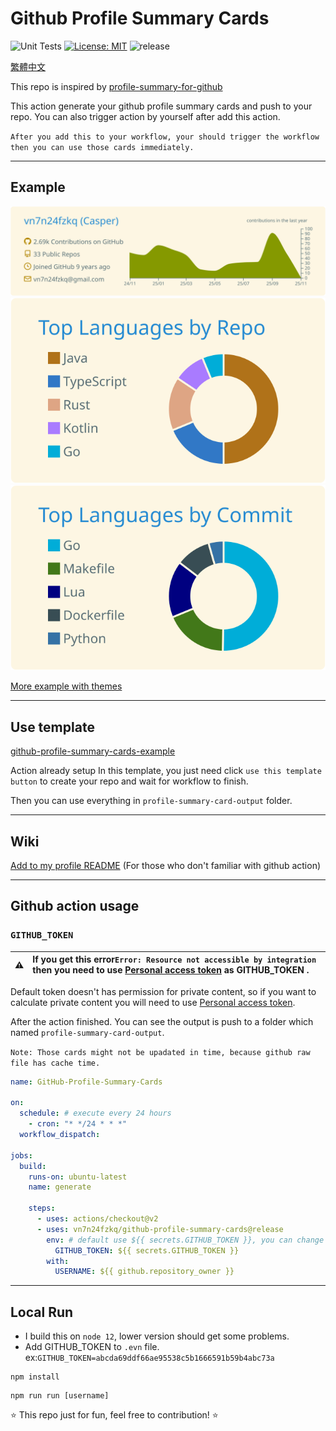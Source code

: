 # Github Profile Summary Cards

![Unit Tests](https://github.com/vn7n24fzkq/github-profile-summary-cards/workflows/Unit%20Tests/badge.svg)
[![License: MIT](https://img.shields.io/badge/License-MIT-yellow.svg)](https://github.com/vn7n24fzkq/github-profile-summary-cards/blob/master/LICENSE)
![release](https://img.shields.io/github/v/release/vn7n24fzkq/github-profile-summary-cards.svg)

[繁體中文](./docs/README.zh-tw.md)

This repo is inspired by [profile-summary-for-github](https://github.com/tipsy/profile-summary-for-github)

This action generate your github profile summary cards and push to your repo.
You can also trigger action by yourself after add this action.

`After you add this to your workflow, your should trigger the workflow then you can use those cards immediately.`

---

## Example

![](https://raw.githubusercontent.com/vn7n24fzkq/vn7n24fzkq/master/profile-summary-card-output/solarized/0-profile-details.svg)
![](https://raw.githubusercontent.com/vn7n24fzkq/vn7n24fzkq/master/profile-summary-card-output/solarized/1-repos-per-language.svg)
![](https://raw.githubusercontent.com/vn7n24fzkq/vn7n24fzkq/master/profile-summary-card-output/solarized/2-most-commit-language.svg)

[More example with themes](https://github.com/vn7n24fzkq/github-profile-summary-cards-example/tree/master/profile-summary-card-output)

---

## Use template

[github-profile-summary-cards-example](https://github.com/vn7n24fzkq/github-profile-summary-cards-example)

Action already setup In this template, you just need click `use this template button` to create your repo and wait for workflow to finish.

Then you can use everything in `profile-summary-card-output` folder.

---

## Wiki

[Add to my profile README](https://github.com/vn7n24fzkq/github-profile-summary-cards/wiki/Add-to-my-profile-README) (For those who don't familiar with github action)

---

## Github action usage

### `GITHUB_TOKEN`

| :warning: | If you get this error`Error: Resource not accessible by integration` then you need to use [Personal access token](https://docs.github.com/en/actions/configuring-and-managing-workflows/creating-and-storing-encrypted-secrets) as GITHUB_TOKEN . |
| :-------: | :------------------------------------------------------------------------------------------------------------------------------------------------------------------------------------------------------------------------------------------------ |


Default token doesn't has permission for private content, so if you want to calculate private content you will need to use [Personal access token](https://docs.github.com/en/actions/configuring-and-managing-workflows/creating-and-storing-encrypted-secrets).

After the action finished. You can see the output is push to a folder which named `profile-summary-card-output`.

`Note: Those cards might not be upadated in time, because github raw file has cache time.`

```yml
name: GitHub-Profile-Summary-Cards

on:
  schedule: # execute every 24 hours
    - cron: "* */24 * * *"
  workflow_dispatch:

jobs:
  build:
    runs-on: ubuntu-latest
    name: generate

    steps:
      - uses: actions/checkout@v2
      - uses: vn7n24fzkq/github-profile-summary-cards@release
        env: # default use ${{ secrets.GITHUB_TOKEN }}, you can change to your personal access token
          GITHUB_TOKEN: ${{ secrets.GITHUB_TOKEN }}
        with:
          USERNAME: ${{ github.repository_owner }}
```

---

## Local Run

- I build this on `node 12`, lower version should get some problems.
- Add GITHUB_TOKEN to `.evn` file. ex:`GITHUB_TOKEN=abcda69ddf66ae95538c5b1666591b59b4abc73a`

```
npm install
```

```
npm run run [username]
```

:star: This repo just for fun, feel free to contribution! :star:
